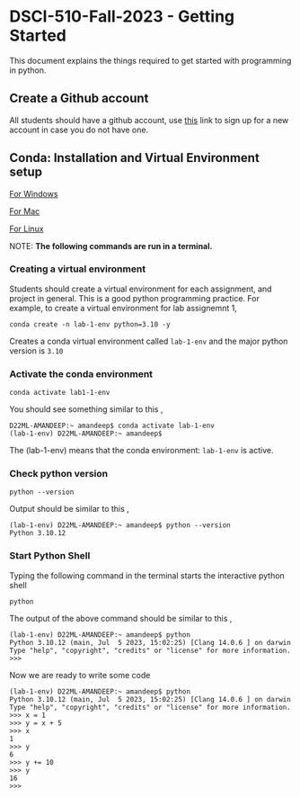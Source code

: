 # DSCI-510-Fall-2023 - Getting Started


This document explains the things required to get started with programming in python.


## Create a Github account

All students should have a github account, use [this](https://github.com/signup) link to sign up for a new account in case you do not have one.

## Conda: Installation and Virtual Environment setup

[For Windows](https://docs.conda.io/projects/conda/en/latest/user-guide/install/windows.html)

[For Mac](https://docs.conda.io/projects/conda/en/latest/user-guide/install/macos.html)

[For Linux](https://docs.conda.io/projects/conda/en/latest/user-guide/install/linux.html)

NOTE: **The following commands are run in a terminal.**

### Creating a virtual environment
Students should create a virtual environment for each assignment, and project in general. This is a good python programming practice. For example, to create a virtual environment for lab assignemnt 1,

```
conda create -n lab-1-env python=3.10 -y
```
Creates a conda virtual environment called `lab-1-env` and the major python version is `3.10`

### Activate the conda environment
```
conda activate lab1-1-env
```

You should see something similar to this ,
```
D22ML-AMANDEEP:~ amandeep$ conda activate lab-1-env
(lab-1-env) D22ML-AMANDEEP:~ amandeep$
```

The (lab-1-env) means that the conda environment: `lab-1-env` is active.

### Check python version
```
python --version
```

Output should be similar to this ,

```
(lab-1-env) D22ML-AMANDEEP:~ amandeep$ python --version
Python 3.10.12
```

### Start Python Shell
Typing the following command in the terminal starts the interactive python shell
```
python
```

The output of the above command should be similar to this ,

```
(lab-1-env) D22ML-AMANDEEP:~ amandeep$ python
Python 3.10.12 (main, Jul  5 2023, 15:02:25) [Clang 14.0.6 ] on darwin
Type "help", "copyright", "credits" or "license" for more information.
>>>
```

Now we are ready to write some code
```
(lab-1-env) D22ML-AMANDEEP:~ amandeep$ python
Python 3.10.12 (main, Jul  5 2023, 15:02:25) [Clang 14.0.6 ] on darwin
Type "help", "copyright", "credits" or "license" for more information.
>>> x = 1
>>> y = x + 5
>>> x
1
>>> y
6
>>> y += 10
>>> y
16
>>>
```

